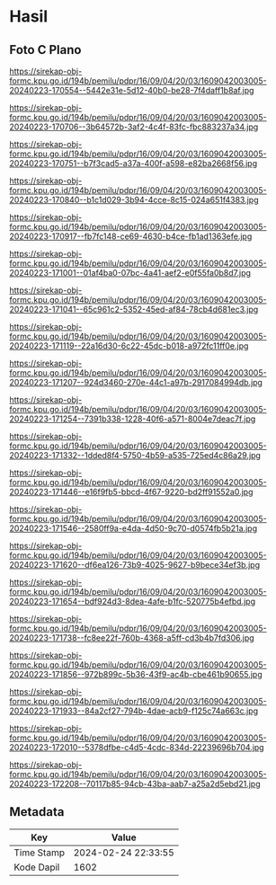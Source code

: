# Hasil

## Foto C Plano

https://sirekap-obj-formc.kpu.go.id/194b/pemilu/pdpr/16/09/04/20/03/1609042003005-20240223-170554--5442e31e-5d12-40b0-be28-7f4daff1b8af.jpg

https://sirekap-obj-formc.kpu.go.id/194b/pemilu/pdpr/16/09/04/20/03/1609042003005-20240223-170706--3b64572b-3af2-4c4f-83fc-fbc883237a34.jpg

https://sirekap-obj-formc.kpu.go.id/194b/pemilu/pdpr/16/09/04/20/03/1609042003005-20240223-170751--b7f3cad5-a37a-400f-a598-e82ba2668f56.jpg

https://sirekap-obj-formc.kpu.go.id/194b/pemilu/pdpr/16/09/04/20/03/1609042003005-20240223-170840--b1c1d029-3b94-4cce-8c15-024a651f4383.jpg

https://sirekap-obj-formc.kpu.go.id/194b/pemilu/pdpr/16/09/04/20/03/1609042003005-20240223-170917--fb7fc148-ce69-4630-b4ce-fb1ad1363efe.jpg

https://sirekap-obj-formc.kpu.go.id/194b/pemilu/pdpr/16/09/04/20/03/1609042003005-20240223-171001--01af4ba0-07bc-4a41-aef2-e0f55fa0b8d7.jpg

https://sirekap-obj-formc.kpu.go.id/194b/pemilu/pdpr/16/09/04/20/03/1609042003005-20240223-171041--65c961c2-5352-45ed-af84-78cb4d681ec3.jpg

https://sirekap-obj-formc.kpu.go.id/194b/pemilu/pdpr/16/09/04/20/03/1609042003005-20240223-171119--22a16d30-6c22-45dc-b018-a972fc11ff0e.jpg

https://sirekap-obj-formc.kpu.go.id/194b/pemilu/pdpr/16/09/04/20/03/1609042003005-20240223-171207--924d3460-270e-44c1-a97b-2917084994db.jpg

https://sirekap-obj-formc.kpu.go.id/194b/pemilu/pdpr/16/09/04/20/03/1609042003005-20240223-171254--7391b338-1228-40f6-a571-8004e7deac7f.jpg

https://sirekap-obj-formc.kpu.go.id/194b/pemilu/pdpr/16/09/04/20/03/1609042003005-20240223-171332--1dded8f4-5750-4b59-a535-725ed4c86a29.jpg

https://sirekap-obj-formc.kpu.go.id/194b/pemilu/pdpr/16/09/04/20/03/1609042003005-20240223-171446--e16f9fb5-bbcd-4f67-9220-bd2ff91552a0.jpg

https://sirekap-obj-formc.kpu.go.id/194b/pemilu/pdpr/16/09/04/20/03/1609042003005-20240223-171546--2580ff9a-e4da-4d50-9c70-d0574fb5b21a.jpg

https://sirekap-obj-formc.kpu.go.id/194b/pemilu/pdpr/16/09/04/20/03/1609042003005-20240223-171620--df6ea126-73b9-4025-9627-b9bece34ef3b.jpg

https://sirekap-obj-formc.kpu.go.id/194b/pemilu/pdpr/16/09/04/20/03/1609042003005-20240223-171654--bdf924d3-8dea-4afe-b1fc-520775b4efbd.jpg

https://sirekap-obj-formc.kpu.go.id/194b/pemilu/pdpr/16/09/04/20/03/1609042003005-20240223-171738--fc8ee22f-760b-4368-a5ff-cd3b4b7fd306.jpg

https://sirekap-obj-formc.kpu.go.id/194b/pemilu/pdpr/16/09/04/20/03/1609042003005-20240223-171856--972b899c-5b36-43f9-ac4b-cbe461b90655.jpg

https://sirekap-obj-formc.kpu.go.id/194b/pemilu/pdpr/16/09/04/20/03/1609042003005-20240223-171933--84a2cf27-794b-4dae-acb9-f125c74a663c.jpg

https://sirekap-obj-formc.kpu.go.id/194b/pemilu/pdpr/16/09/04/20/03/1609042003005-20240223-172010--5378dfbe-c4d5-4cdc-834d-22239696b704.jpg

https://sirekap-obj-formc.kpu.go.id/194b/pemilu/pdpr/16/09/04/20/03/1609042003005-20240223-172208--70117b85-94cb-43ba-aab7-a25a2d5ebd21.jpg


## Metadata

| Key        | Value               |
| ---------- | ------------------- |
| Time Stamp | 2024-02-24 22:33:55 |
| Kode Dapil | 1602                |



